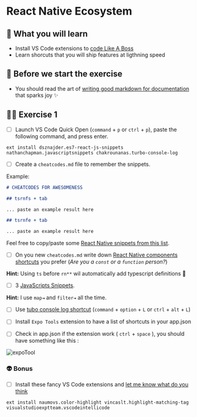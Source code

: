 # React Native Ecosystem

## 📡 What you will learn

- Install VS Code extensions to [code Like A Boss](https://www.youtube.com/watch?v=NisCkxU544c)
- Learn shorcuts that you will ship features at ligthning speed

## 👾 Before we start the exercise

- You should read the art of [writing good markdown for documentation](https://docs.github.com/en/github/writing-on-github/getting-started-with-writing-and-formatting-on-github/basic-writing-and-formatting-syntax) that sparks joy ✨

## 👨‍🚀 Exercise 1

- [ ] Launch VS Code Quick Open (`command` + `p` or `ctrl` + `p`), paste the following command, and press enter.

```console
ext install dsznajder.es7-react-js-snippets nathanchapman.javascriptsnippets chakrounanas.turbo-console-log
```

- [ ] Create a `cheatcodes.md` file to remember the snippets.

Example:

```markdown
# CHEATCODES FOR AWESOMENESS

## tsrnfs + tab

... paste an example result here

## tsrnfe + tab

... paste an example result here
```

Feel free to copy/paste some [React Native snippets from this list](https://davidl.fr/pattern).

- [ ] On you new `cheatcodes.md` write down [React Native components shortcuts](https://github.com/dsznajder/vscode-es7-javascript-react-snippets#react-native-components) you prefer (_Are you a `const` or a `function` person?_)

**Hint:** Using `ts` before `rn**` wil automatically add typescript definitions 🚀

- [ ] 3 [JavaScripts Snippets](https://github.com/nathanchapman/vscode-javascript-snippets).

**Hint:** I use `map⇥` and `filter⇥` all the time.

- [ ] Use [tubo console log shortcut](https://github.com/Chakroun-Anas/turbo-console-log) (`command` + `option` + `L` or `ctrl` + `alt` + `L`)

- [ ] Install `Expo Tools` extension to have a list of shortcuts in your app.json

- [ ] Check in app.json if the extension work ( `ctrl` + `space` ), you should have something like this :

![expoTool](https://raw.githubusercontent.com/flexbox/react-native-bootcamp/12f66f127bd092d7b7a0fd6ceb9cf0e781ec22d4/challenges/react-native-ecosystem/expoTool.gif)

### 👽 Bonus

- [ ] Install these fancy VS Code extensions and [let me know what do you think](https://twitter.com/intent/tweet?related=flexbox_&text=The+VS+Code+setup+for+React+Native+from+@flexbox_+is+amazing+because)

```console
ext install naumovs.color-highlight vincaslt.highlight-matching-tag visualstudioexptteam.vscodeintellicode
```
